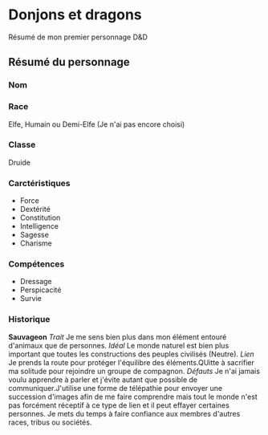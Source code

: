 # Donjons et dragons

Résumé de mon premier personnage D&D

## Résumé du personnage

### Nom

### Race
Elfe, Humain ou Demi-Elfe (Je n'ai pas encore choisi)

### Classe
Druide 

### Carctéristiques
* Force
* Dextérité
* Constitution
* Intelligence
* Sagesse
* Charisme

### Compétences
* Dressage
* Perspicacité
* Survie

### Historique 

**Sauvageon**
*Trait*
Je me sens bien plus dans mon élément entouré d'animaux que de personnes.
*Idéal*
Le monde naturel est bien plus important que toutes les constructions des peuples civilisés (Neutre).
*Lien*
Je prends la route pour protéger l'équilibre des éléments.QUitte à sacrifier ma solitude pour rejoindre un groupe de compagnon.
*Défauts*
Je n'ai jamais voulu apprendre à parler et j'évite autant que possible de communiquer.J'utilise une forme de télépathie pour envoyer une succession d'images afin de me faire comprendre mais tout le monde n'est pas forcément réceptif à ce type de lien et il peut effayer certaines personnes.
Je mets du temps à faire confiance aux membres d'autres races, tribus ou sociétés.


